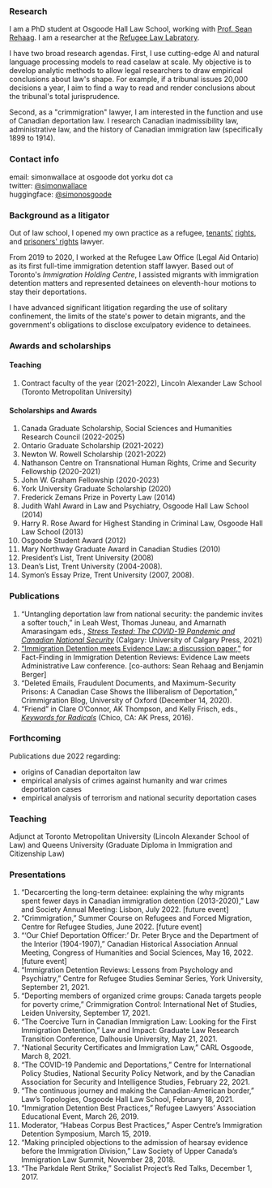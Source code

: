 ### Research

I am a PhD student at Osgoode Hall Law School, working with [Prof. Sean Rehaag](https://www.osgoode.yorku.ca/faculty-and-staff/rehaag-sean/). I am a researcher at the [Refugee Law Labratory](https://refugeelab.ca). 

I have two broad research agendas. First, I use cutting-edge AI and natural language processing models to read caselaw at scale. My objective is to develop analytic methods to allow legal researchers to draw empirical conclusions about law's shape. For example, if a tribunal issues 20,000 decisions a year, I aim to find a way to read and render conclusions about the tribunal's total jurisprudence.

Second, as a "crimmigration" lawyer, I am interested in the function and use of Canadian deportation law. I research Canadian inadmissibility law, administrative law, and the history of Canadian immigration law (specifically 1899 to 1914).

### Contact info
email: simonwallace at osgoode dot yorku dot ca <br>
twitter: [@simonwallace](https://twitter.com/SimonWallace) <br>
huggingface: [@simonosgoode](https://huggingface.co/simonosgoode) <br>

### Background as a litigator

Out of law school, I opened my own practice as a refugee, [tenants'](https://www.thestar.com/news/gta/2017/02/08/parkdale-tenants-take-to-the-street-to-fight-rent-hike.html) [rights](https://www.cbc.ca/radio/asithappens/friday-detroit-water-update-roma-attack-swedish-real-estate-company-and-more-1.2903412/toronto-s-parkdale-residents-fear-radical-gentrification-as-european-company-buys-up-thousands-of-apartments-1.2903419), and [prisoners' rights](https://www.canlii.org/en/ca/scc/doc/2019/2019scc29/2019scc29.html?autocompleteStr=chhina&autocompletePos=1) lawyer.

From 2019 to 2020, I worked at the Refugee Law Office (Legal Aid Ontario) as its first full-time immigration detention staff lawyer. Based out of Toronto's _Immigration Holding Centre_, I assisted migrants with  immigration detention matters and represented detainees on eleventh-hour motions to stay their deportations. 

I have advanced significant litigation regarding the use of solitary confinement, the limits of the state's power to detain migrants, and the government's obligations to disclose exculpatory evidence to detainees. 

### Awards and scholarships
#### Teaching
1. Contract faculty of the year (2021-2022), Lincoln Alexander Law School (Toronto Metropolitan University)

#### Scholarships and Awards
1. Canada Graduate Scholarship, Social Sciences and Humanities Research Council (2022-2025)
2. Ontario Graduate Scholarship (2021-2022)
3. Newton W. Rowell Scholarship (2021-2022)
4. Nathanson Centre on Transnational Human Rights, Crime and Security Fellowship (2020-2021)
5. John W. Graham Fellowship (2020-2023)
6. York University Graduate Scholarship (2020)
7. Frederick Zemans Prize in Poverty Law (2014)
8. Judith Wahl Award in Law and Psychiatry, Osgoode Hall Law School (2014)
9. Harry R. Rose Award for Highest Standing in Criminal Law, Osgoode Hall Law School (2013)
10. Osgoode Student Award (2012)
11. Mary Northway Graduate Award in Canadian Studies (2010)
12. President’s List, Trent University (2008)
13. Dean’s List, Trent University (2004-2008).
14. Symon’s Essay Prize, Trent University (2007, 2008).

### Publications
1. “Untangling deportation law from national security: the pandemic invites a softer touch,” in Leah West, Thomas Juneau, and Amarnath Amarasingam eds., [_Stress Tested: The COVID-19 Pandemic and Canadian National Security_](https://prism.ucalgary.ca/bitstream/handle/1880/114134/9781773852447_OA.pdf) (Calgary: University of Calgary Press, 2021)
2. [“Immigration Detention meets Evidence Law: a discussion paper,”](https://papers.ssrn.com/sol3/papers.cfm?abstract_id=3915791) for Fact-Finding in Immigration Detention Reviews: Evidence Law meets Administrative Law conference. [co-authors: Sean Rehaag and Benjamin Berger]
3. “Deleted Emails, Fraudulent Documents, and Maximum-Security Prisons: A Canadian Case Shows the Illiberalism of Deportation,” Crimmigration Blog, University of Oxford (December 14, 2020).
4. “Friend” in Clare O’Connor, AK Thompson, and Kelly Frisch, eds., [_Keywords for Radicals_](https://www.akpress.org/keywords-for-radicals.html) (Chico, CA: AK Press, 2016).

### Forthcoming
Publications due 2022 regarding:
- origins of Canadian deportaiton law
- empirical analysis of crimes against humanity and war crimes deportation cases
- empirical analysis of terrorism and national security deportation cases

### Teaching
Adjunct at Toronto Metropolitan University (Lincoln Alexander School of Law) and Queens University (Graduate Diploma in Immigration and Citizenship Law)

### Presentations
1. “Decarcerting the long-term detainee: explaining the why migrants spent fewer days in Canadian immigration detention (2013-2020),” Law and Society Annual Meeting: Lisbon, July 2022. [future event]
2. “Crimmigration,” Summer Course on Refugees and Forced Migration, Centre for Refugee Studies, June 2022. [future event]
3. “‘Our Chief Deportation Officer:’ Dr. Peter Bryce and the Department of the Interior (1904-1907),” Canadian Historical Association Annual Meeting, Congress of Humanities and Social Sciences, May 16, 2022. [future event]
4. “Immigration Detention Reviews: Lessons from Psychology and Psychiatry,” Centre for Refugee Studies Seminar Series, York University, September 21, 2021.
5. “Deporting members of organized crime groups: Canada targets people for poverty crime,” Crimmigration Control: International Net of Studies, Leiden University, September 17, 2021.
6. “The Coercive Turn in Canadian Immigration Law: Looking for the First Immigration Detention,” Law and Impact: Graduate Law Research Transition Conference, Dalhousie University, May 21, 2021.
7. “National Security Certificates and Immigration Law,” CARL Osgoode, March 8, 2021.
8. “The COVID-19 Pandemic and Deportations,” Centre for International Policy Studies, National Security Policy Network, and by the Canadian Association for Security and Intelligence Studies, February 22, 2021.
9. “The continuous journey and making the Canadian-American border,” Law’s Topologies, Osgoode Hall Law School, February 18, 2021.
10. “Immigration Detention Best Practices,” Refugee Lawyers’ Association Educational Event, March 26, 2019.
11. Moderator, “Habeas Corpus Best Practices,” Asper Centre’s Immigration Detention Symposium, March 15, 2019.
12. “Making principled objections to the admission of hearsay evidence before the Immigration Division,” Law Society of Upper Canada’s Immigration Law Summit, November 28, 2018.
13. “The Parkdale Rent Strike,” Socialist Project’s Red Talks, December 1, 2017.
